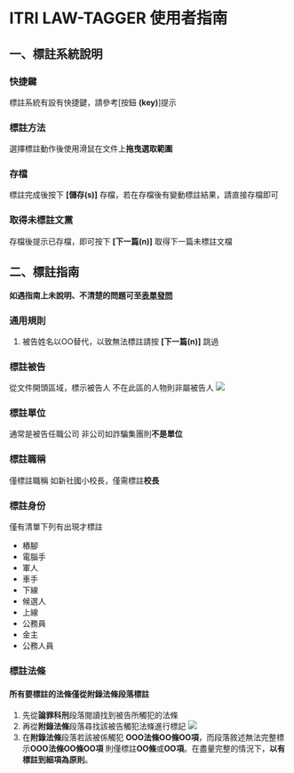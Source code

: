 # ITRI LAW-TAGGER 使用者指南
## 一、標註系統說明

### 快捷鍵
標註系統有設有快捷鍵，請參考[按鈕 **(key)**]提示

### 標註方法
選擇標註動作後使用滑鼠在文件上**拖曳選取範圍**

### 存檔
標註完成後按下 **[儲存(s)]** 存檔，若在存檔後有變動標註結果，請直接存檔即可

### 取得未標註文黨
存檔後提示已存檔，即可按下 **[下一篇(n)]** 取得下一篇未標註文檔

## 二、標註指南
**如遇指南上未說明、不清楚的問題可至[表單發問](https://docs.google.com/spreadsheets/d/1kFWxhuB-fNrie9U2svVpC0FKwtBeog2kg7prTdmB_LU/edit?usp=sharing)**
### 通用規則
1. 被告姓名以OO替代，以致無法標註請按 **[下一篇(n)]** 跳過
### 標註被告
從文件開頭區域，標示被告人
不在此區的人物則非屬被告人
![](https://i.imgur.com/ht0Leax.png)

### 標註單位
通常是被告任職公司
非公司如詐騙集團則**不是單位**

### 標註職稱
僅標註職稱
如新社國小校長，僅需標註**校長**

### 標註身份
僅有清單下列有出現才標註
- 樁腳
- 電腦手
- 軍人
- 車手
- 下線
- 候選人
- 上線
- 公務員
- 金主
- 公務人員

### 標註法條
#### 所有要標註的法條僅從**附錄法條**段落標註
1. 先從**論罪科刑**段落閱讀找到被告所觸犯的法條
2. 再從**附錄法條**段落尋找該被告觸犯法條進行標記
![](https://i.imgur.com/lldvxIC.png) 
3. 在**附錄法條**段落若該被係觸犯
**OOO法條OO條OO項**，而段落敘述無法完整標示**OOO法條OO條OO項**
則僅標註**OO條**或**OO項**。在盡量完整的情況下，**以有標註到細項為原則**。